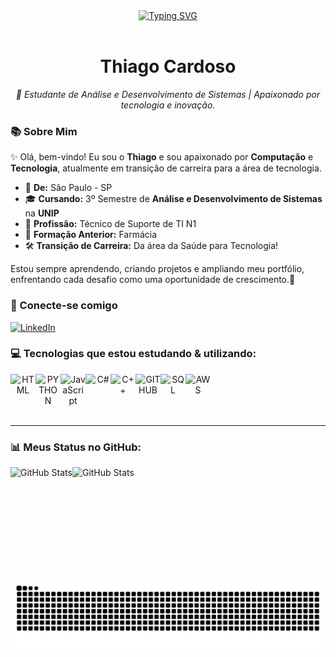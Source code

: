 <div align="center">
  <a href="https://git.io/typing-svg">
   <img src="https://readme-typing-svg.demolab.com?font=Fira+Code&weight=500&size=20&pause=1000&color=40128D&background=FFFFFF00&Center=false&width=435&lines=%24+Ol%C3%A1%2C+bem+vindo+ao+meu+perfil!+%24" alt="Typing SVG" /></a>
  </a>
</div>

<img align="center" alt="" src="./src/header-gif.gif">

<h1 align="center">Thiago Cardoso</h1>

<p align="center"><i>🚀 Estudante de Análise e Desenvolvimento de Sistemas | Apaixonado por tecnologia e inovação.</i></p>


### 📚 Sobre Mim

✨ Olá, bem-vindo! Eu sou o **Thiago** e sou apaixonado por **Computação** e **Tecnologia**, atualmente em transição de carreira para a área de tecnologia.

- 🏡 **De:** São Paulo - SP
- 🎓 **Cursando:** 3º Semestre de **Análise e Desenvolvimento de Sistemas** na **UNIP**
- 💼 **Profissão:** Técnico de Suporte de TI N1
- 🎯 **Formação Anterior:** Farmácia
- 🛠️ **Transição de Carreira:** Da área da Saúde para Tecnologia!

Estou sempre aprendendo, criando projetos e ampliando meu portfólio, enfrentando cada desafio como uma oportunidade de crescimento.🚀

### 🔗 Conecte-se comigo

[![LinkedIn](https://img.shields.io/badge/-Thiago%20Cardoso-0077B5?style=for-the-badge&logo=linkedin&logoColor=white)](https://www.linkedin.com/in/thiago-cardoso-6888141b5/)  
<!-- Trocar "seulinkedin" pelo seu nome de usuário no LinkedIn! -->

### 💻 Tecnologias que estou estudando & utilizando:

<div style="display: flex; flex-wrap: wrap;" align="center">

<img alt="HTML" title="HTML5" width="40" src="https://cdn.jsdelivr.net/gh/devicons/devicon/icons/html5/html5-original.svg" />
<img alt="PYTHON" title="PYTHON" width="40" src="https://cdn.jsdelivr.net/gh/devicons/devicon@latest/icons/python/python-original.svg" />
<img alt="JavaScript" title="JavaScript" width="40" src="https://cdn.jsdelivr.net/gh/devicons/devicon/icons/javascript/javascript-original.svg" />
<img alt="C#" title="C#" width="40" src="https://cdn.jsdelivr.net/gh/devicons/devicon@latest/icons/csharp/csharp-original.svg" />
<img alt="C++" title="C++" width="40" src="https://cdn.jsdelivr.net/gh/devicons/devicon@latest/icons/cplusplus/cplusplus-original.svg" />
<img alt="GITHUB" title="GITHUB" width="40" src="https://cdn.jsdelivr.net/gh/devicons/devicon@latest/icons/github/github-original.svg" />
<img alt="SQL" title="SQL" width="40" src="https://cdn.jsdelivr.net/gh/devicons/devicon/icons/mysql/mysql-original.svg" />
<img alt="AWS" title="AWS" width="40" src="https://cdn.jsdelivr.net/gh/devicons/devicon@latest/icons/amazonwebservices/amazonwebservices-original-wordmark.svg" />

</div>

<br>

---

### 📊 Meus Status no GitHub:

 <img
  align="left" 
      alt="GitHub Stats" 
      height="180" 
        style="padding-right: 10;"
src="https://github-readme-stats.vercel.app/api?username=Th14g0-451&show_icons=true&theme=tokyonight&include_all_commits=true&locale=pt-br"
  />
<img 
      align="left" 
      alt="GitHub Stats" 
      height="160" 
        style="padding-right: 10;" 
      src="https://github-readme-stats.vercel.app/api/top-langs/?username=th14g0-451&theme=tokyonight&layout=compact&custom_title=Tecnologias&langs_count=7" />


</p>
<picture align="center">
  <source media="(prefers-color-scheme: dark)" srcset="https://raw.githubusercontent.com/Th14g0-451/Th14g0-451/output/github-contribution-grid-snake-dark.svg">
  <source media="(prefers-color-scheme: light)" srcset="https://raw.githubusercontent.com/Th14g0-451/Th14g0-451/output/github-contribution-grid-snake-dark.svg">
  <img align="center" alt="github contribution grid snake animation" src="https://raw.githubusercontent.com/Th14g0-451/Th14g0-451/output/github-contribution-grid-snake.svg">
</picture>
